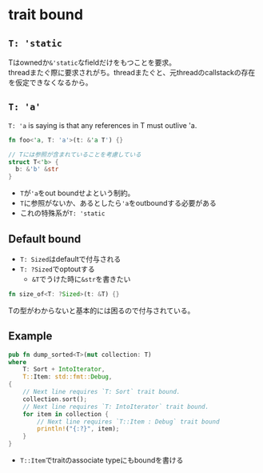 # trait bound

## `T: 'static`

Tはownedか`&'static`なfieldだけをもつことを要求。  
threadまたぐ際に要求されがち。threadまたぐと、元threadのcallstackの存在を仮定できなくなるから。

## `T: 'a'`

`T: 'a` is saying is that any references in T must outlive 'a.

```rust
fn foo<'a, T: 'a'>(t: &'a T') {}

// Tには参照が含まれていることを考慮している
struct T<'b> {
  b: &'b' &str
}
```

* `T`が`'a`をout boundせよという制約。  
* `T`に参照がないか、あるとしたら`'a`をoutboundする必要がある
* これの特殊系が`T: 'static`

## Default bound

* `T: Sized`はdefaultで付与される
* `T: ?Sized`でoptoutする
  * `&T`でうけた時に`&str`を書きたい

```rust
fn size_of<T: ?Sized>(t: &T) {}
```

Tの型がわからないと基本的には困るので付与されている。


## Example

```rust
pub fn dump_sorted<T>(mut collection: T)
where
    T: Sort + IntoIterator,
    T::Item: std::fmt::Debug,
{
    // Next line requires `T: Sort` trait bound.
    collection.sort();
    // Next line requires `T: IntoIterator` trait bound.
    for item in collection {
        // Next line requires `T::Item : Debug` trait bound
        println!("{:?}", item);
    }
}
```

* `T::Item`でtraitのassociate typeにもboundを書ける
